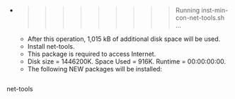 * >>>>>>>>> Running inst-min-con-net-tools.sh ...
  * After this operation, 1,015 kB of additional disk space will be used.
  * Install net-tools.
  * This package is required to access Internet.
  * Disk size = 1446200K. Space Used = 916K. Runtime = 00:00:00:00.
  * The following NEW packages will be installed:
  ```bash
net-tools
  ```

